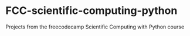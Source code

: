 # FCC-scientific-computing-python
Projects from the freecodecamp Scientific Computing with Python course
